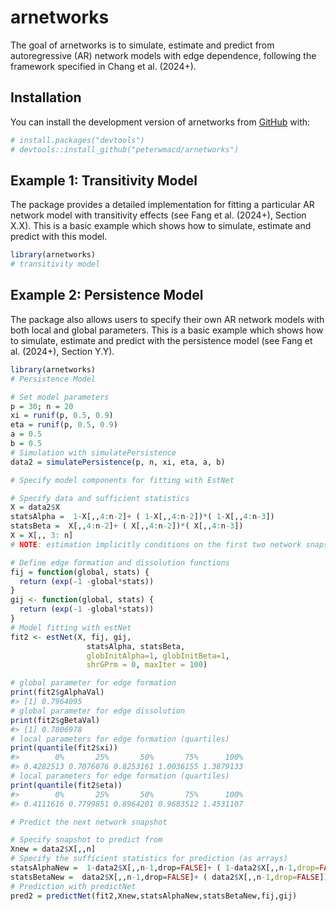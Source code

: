 
<!-- README.md is generated from README.Rmd. Please edit that file -->

# arnetworks

The goal of arnetworks is to simulate, estimate and predict from
autoregressive (AR) network models with edge dependence, following the
framework specified in Chang et al. (2024+).

## Installation

You can install the development version of arnetworks from
[GitHub](https://github.com/) with:

``` r
# install.packages("devtools")
# devtools::install_github("peterwmacd/arnetworks")
```

## Example 1: Transitivity Model

The package provides a detailed implementation for fitting a particular
AR network model with transitivity effects (see Fang et al. (2024+),
Section X.X). This is a basic example which shows how to simulate,
estimate and predict with this model.

``` r
library(arnetworks)
# transitivity model
```

## Example 2: Persistence Model

The package also allows users to specify their own AR network models
with both local and global parameters. This is a basic example which
shows how to simulate, estimate and predict with the persistence model
(see Fang et al. (2024+), Section Y.Y).

``` r
library(arnetworks)
# Persistence Model

# Set model parameters
p = 30; n = 20
xi = runif(p, 0.5, 0.9)
eta = runif(p, 0.5, 0.9)
a = 0.5
b = 0.5
# Simulation with simulatePersistence
data2 = simulatePersistence(p, n, xi, eta, a, b)

# Specify model components for fitting with EstNet

# Specify data and sufficient statistics
X = data2$X
statsAlpha =  1-X[,,4:n-2]+ ( 1-X[,,4:n-2])*( 1-X[,,4:n-3])
statsBeta =  X[,,4:n-2]+ ( X[,,4:n-2])*( X[,,4:n-3])
X = X[,, 3: n]
# NOTE: estimation implicitly conditions on the first two network snapshots

# Define edge formation and dissolution functions
fij = function(global, stats) {
  return (exp(-1 -global*stats))
}
gij <- function(global, stats) {
  return (exp(-1 -global*stats))
}
# Model fitting with estNet
fit2 <- estNet(X, fij, gij, 
                 statsAlpha, statsBeta, 
                 globInitAlpha=1, globInitBeta=1,
                 shrGPrm = 0, maxIter = 100)

# global parameter for edge formation
print(fit2$gAlphaVal)
#> [1] 0.7964095
# global parameter for edge dissolution
print(fit2$gBetaVal)
#> [1] 0.7806978
# local parameters for edge formation (quartiles)
print(quantile(fit2$xi))
#>        0%       25%       50%       75%      100% 
#> 0.4282513 0.7076076 0.8253161 1.0036155 1.3879133
# local parameters for edge formation (quartiles)
print(quantile(fit2$eta))
#>        0%       25%       50%       75%      100% 
#> 0.4111616 0.7799851 0.8964201 0.9683512 1.4531107

# Predict the next network snapshot

# Specify snapshot to predict from
Xnew = data2$X[,,n]
# Specify the sufficient statistics for prediction (as arrays)
statsAlphaNew =  1-data2$X[,,n-1,drop=FALSE]+ ( 1-data2$X[,,n-1,drop=FALSE])*( 1-data2$X[,,n-2,drop=FALSE])
statsBetaNew =  data2$X[,,n-1,drop=FALSE]+ ( data2$X[,,n-1,drop=FALSE])*( data2$X[,,n-2,drop=FALSE])
# Prediction with predictNet
pred2 = predictNet(fit2,Xnew,statsAlphaNew,statsBetaNew,fij,gij)
```
